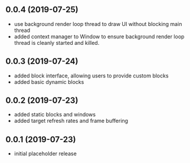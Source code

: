 ## 0.0.4 (2019-07-25)

* use background render loop thread to draw UI without blocking main thread
* added context manager to Window to ensure background render loop thread is
  cleanly started and killed.


## 0.0.3 (2019-07-24)

* added block interface, allowing users to provide custom blocks
* added basic dynamic blocks


## 0.0.2 (2019-07-23)

* added static blocks and windows
* added target refresh rates and frame buffering


## 0.0.1 (2019-07-23)

* initial placeholder release
